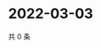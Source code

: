 # 2022-03-03

共 0 条

<!-- BEGIN WEIBO -->
<!-- 最后更新时间 Thu Mar 03 2022 04:19:37 GMT+0800 (China Standard Time) -->

<!-- END WEIBO -->
